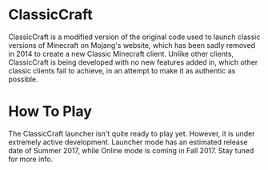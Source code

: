 # ClassicCraft
ClassicCraft is a modified version of the original code used to launch classic versions of Minecraft on Mojang's website, which has been sadly removed in 2014 to create a new Classic Minecraft client. Unlike other clients, ClassicCraft is being developed with no new features added in, which other classic clients fail to achieve, in an attempt to make it as authentic as possible.

# How To Play
The ClassicCraft launcher isn't quite ready to play yet. However, it is under extremely active development. Launcher mode has an estimated release date of Summer 2017, while Online mode is coming in Fall 2017. Stay tuned for more info.

